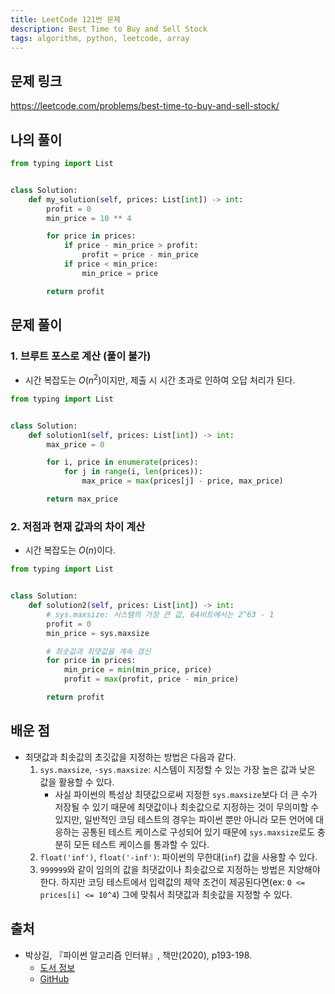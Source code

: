 ```yaml
---
title: LeetCode 121번 문제
description: Best Time to Buy and Sell Stock
tags: algorithm, python, leetcode, array
---
```


## 문제 링크

https://leetcode.com/problems/best-time-to-buy-and-sell-stock/

## 나의 풀이

```python
from typing import List


class Solution:
    def my_solution(self, prices: List[int]) -> int:
        profit = 0
        min_price = 10 ** 4

        for price in prices:
            if price - min_price > profit:
                profit = price - min_price
            if price < min_price:
                min_price = price

        return profit
```

## 문제 풀이

### 1. 브루트 포스로 계산 (풀이 불가)

- 시간 복잡도는 $O(n^2)$이지만, 제출 시 시간 초과로 인하여 오답 처리가 된다.

```python
from typing import List


class Solution:
    def solution1(self, prices: List[int]) -> int:
        max_price = 0

        for i, price in enumerate(prices):
            for j in range(i, len(prices)):
                max_price = max(prices[j] - price, max_price)

        return max_price
```

### 2. 저점과 현재 값과의 차이 계산

- 시간 복잡도는 $O(n)$이다.

```python
from typing import List


class Solution:
    def solution2(self, prices: List[int]) -> int:
        # sys.maxsize: 시스템의 가장 큰 값, 64비트에서는 2^63 - 1
        profit = 0
        min_price = sys.maxsize

        # 최솟값과 최댓값을 계속 갱신
        for price in prices:
            min_price = min(min_price, price)
            profit = max(profit, price - min_price)

        return profit
```

## 배운 점

- 최댓값과 최솟값의 초깃값을 지정하는 방법은 다음과 같다.
  1. `sys.maxsize`, `-sys.maxsize`: 시스템이 지정할 수 있는 가장 높은 값과 낮은 값을 활용할 수 있다.
     - 사실 파이썬의 특성상 최댓값으로써 지정한 `sys.maxsize`보다 더 큰 수가 저장될 수 있기 때문에 최댓값이나 최솟값으로 지정하는 것이 무의미할 수 있지만, 일반적인 코딩 테스트의 경우는 파이썬 뿐만 아니라 모든 언어에 대응하는 공통된 테스트 케이스로 구성되어 있기 때문에 `sys.maxsize`로도 충분히 모든 테스트 케이스를 통과할 수 있다.
  2. `float('inf')`, `float('-inf')`: 파이썬의 무한대(`inf`) 값을 사용할 수 있다.
  3. `999999`와 같이 임의의 값을 최댓값이나 최솟값으로 지정하는 방법은 지양해야 한다. 하지만 코딩 테스트에서 입력값의 제약 조건이 제공된다면(ex: `0 <= prices[i] <= 10^4`) 그에 맞춰서 최댓값과 최솟값을 지정할 수 있다.

## 출처

- 박상길, 『파이썬 알고리즘 인터뷰』, 책만(2020), p193-198.
  - [도서 정보](https://www.onlybook.co.kr/entry/algorithm-interview)
  - [GitHub](https://github.com/onlybooks/algorithm-interview)
